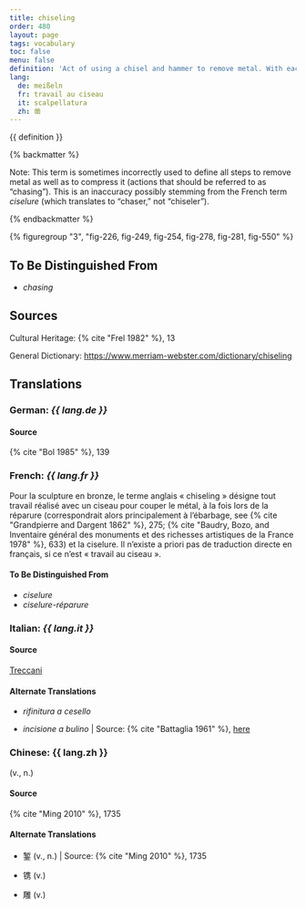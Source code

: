 ```yaml
---
title: chiseling
order: 480
layout: page
tags: vocabulary
toc: false
menu: false
definition: 'Act of using a chisel and hammer to remove metal. With each strike of the hammer the tool jumps, often leaving a visible “step.” Chiseling may be part of either fettling or chasing.'
lang:
  de: meißeln
  fr: travail au ciseau
  it: scalpellatura
  zh: 凿
---
```


{{ definition }}

{% backmatter %}

Note: This term is sometimes incorrectly used to define all steps to remove metal as well as to compress it (actions that should be referred to as “chasing”). This is an inaccuracy possibly stemming from the French term *ciselure* (which translates to “chaser,” not “chiseler”).

{% endbackmatter %}

{% figuregroup "3", "fig-226, fig-249, fig-254, fig-278, fig-281, fig-550" %}

## To Be Distinguished From

- *chasing*

## Sources

Cultural Heritage: {% cite "Frel 1982" %}, 13

General Dictionary: <https://www.merriam-webster.com/dictionary/chiseling>

## Translations

<div class="accordion">

### **German**: *{{ lang.de }}*

#### Source

{% cite "Bol 1985" %}, 139

### **French**: *{{ lang.fr }}*

Pour la sculpture en bronze, le terme anglais « chiseling » désigne tout travail réalisé avec un ciseau pour couper le métal, à la fois lors de la réparure (correspondrait alors principalement à l’ébarbage, see {% cite "Grandpierre and Dargent 1862" %}, 275; {% cite "Baudry, Bozo, and Inventaire général des monuments et des richesses artistiques de la France 1978" %}, 633) et la ciselure. Il n’existe a priori pas de traduction directe en français, si ce n’est « travail au ciseau ».

#### To Be Distinguished From

- *ciselure*
- *ciselure-réparure*

### **Italian**: *{{ lang.it }}*

#### Source

[Treccani](https://www.treccani.it/vocabolario/scalpellatura/)

#### Alternate Translations

- *rifinitura a cesello*

- *incisione a bulino* | Source: {% cite "Battaglia 1961" %}, [here](#)

### **Chinese**: {{ lang.zh }}

(v., n.)

#### Source

{% cite "Ming 2010" %}, 1735

#### Alternate Translations

- 錾 (v., n.) | Source: {% cite "Ming 2010" %}, 1735

- 镌 (v.)

- 雕 (v.)

</div>
